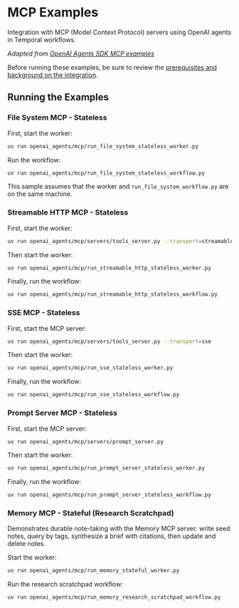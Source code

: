 # MCP Examples

Integration with MCP (Model Context Protocol) servers using OpenAI agents in Temporal workflows.

*Adapted from [OpenAI Agents SDK MCP examples](https://github.com/openai/openai-agents-python/tree/main/examples/mcp)*

Before running these examples, be sure to review the [prerequisites and background on the integration](../README.md).


## Running the Examples

### File System MCP - Stateless

First, start the worker:
```bash
uv run openai_agents/mcp/run_file_system_stateless_worker.py
```

Run the workflow:
```bash
uv run openai_agents/mcp/run_file_system_stateless_workflow.py
```

This sample assumes that the worker and `run_file_system_workflow.py` are on the same machine.


### Streamable HTTP MCP - Stateless

First, start the worker:
```bash
uv run openai_agents/mcp/servers/tools_server.py --transport=streamable-http
```

Then start the worker:
```bash
uv run openai_agents/mcp/run_streamable_http_stateless_worker.py
```

Finally, run the workflow:
```bash
uv run openai_agents/mcp/run_streamable_http_stateless_workflow.py
```

### SSE MCP - Stateless

First, start the MCP server:
```bash
uv run openai_agents/mcp/servers/tools_server.py --transport=sse
```

Then start the worker:
```bash
uv run openai_agents/mcp/run_sse_stateless_worker.py
```

Finally, run the workflow:
```bash
uv run openai_agents/mcp/run_sse_stateless_workflow.py
```

### Prompt Server MCP - Stateless

First, start the MCP server:
```bash
uv run openai_agents/mcp/servers/prompt_server.py
```

Then start the worker:
```bash
uv run openai_agents/mcp/run_prompt_server_stateless_worker.py
```

Finally, run the workflow:
```bash
uv run openai_agents/mcp/run_prompt_server_stateless_workflow.py
```


### Memory MCP - Stateful (Research Scratchpad)

Demonstrates durable note-taking with the Memory MCP server: write seed notes, query by tags, synthesize a brief with citations, then update and delete notes.

Start the worker:
```bash
uv run openai_agents/mcp/run_memory_stateful_worker.py
```

Run the research scratchpad workflow:
```bash
uv run openai_agents/mcp/run_memory_research_scratchpad_workflow.py
```
